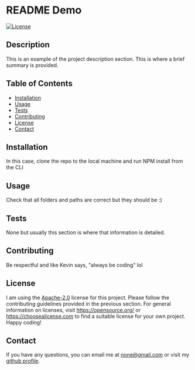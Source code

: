 # README Demo
[![License](https://img.shields.io/badge/License-Apache_2.0-blue.svg)](https://opensource.org/licenses/Apache-2.0)  

## Description
This is an example of the project description section. This is where a brief summary is provided.

## Table of Contents
  
  - [Installation](#installation)
  - [Usage](#usage)
  - [Tests](#tests)
  - [Contributing](#contributing)
  - [License](#license)
  - [Contact](#contact)


## Installation
In this case, clone the repo to the local machine and run NPM install from the CLI

## Usage
Check that all folders and paths are correct but they should be :)
  
## Tests
None but usually this section is where that information is detailed.

## Contributing
Be respectful and like Kevin says, "always be coding" lol

## License
I am using the [Apache-2.0](https://opensource.org/licenses/Apache-2.0) license for this project. Please follow the contributing guidelines provided in the previous section. For general information on licenses, visit https://opensource.org/ or https://choosealicense.com  to find a suitable license for your own project. Happy coding!
    

## Contact
If you have any questions, you can email me at none@gmail.com or visit my [github profile](https://github.com/njacques47). 
  